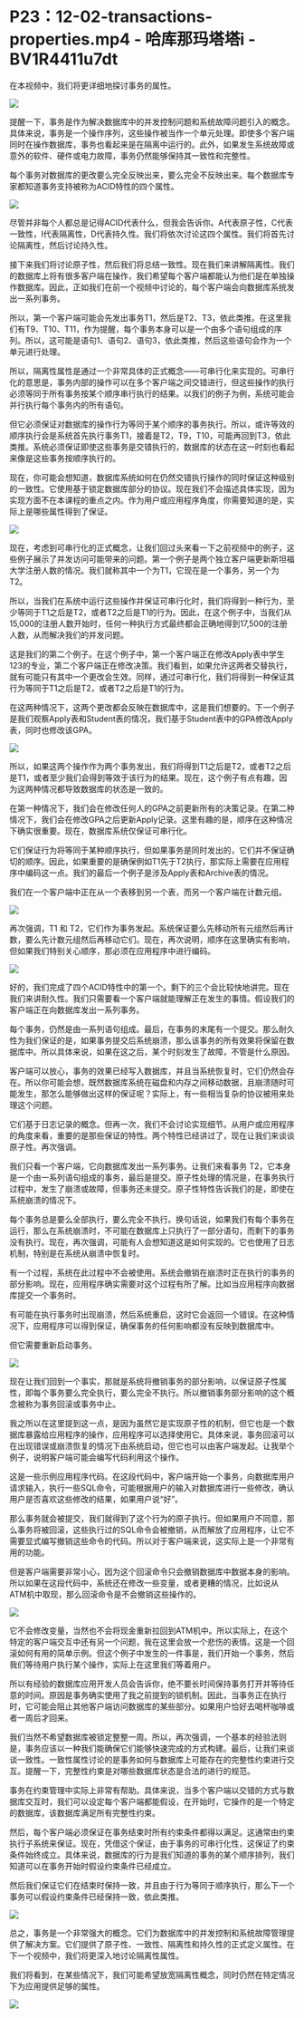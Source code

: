 # P23：12-02-transactions-properties.mp4 - 哈库那玛塔塔i - BV1R4411u7dt

在本视频中，我们将更详细地探讨事务的属性。

![](img/2dc76992b10ad5e451848b74c0ab5a67_1.png)

提醒一下，事务是作为解决数据库中的并发控制问题和系统故障问题引入的概念。具体来说，事务是一个操作序列，这些操作被当作一个单元处理。即使多个客户端同时在操作数据库，事务也看起来是在隔离中运行的。此外，如果发生系统故障或意外的软件、硬件或电力故障，事务仍然能够保持其一致性和完整性。

每个事务对数据库的更改要么完全反映出来，要么完全不反映出来。每个数据库专家都知道事务支持被称为ACID特性的四个属性。

![](img/2dc76992b10ad5e451848b74c0ab5a67_3.png)

尽管并非每个人都总是记得ACID代表什么，但我会告诉你。A代表原子性，C代表一致性，I代表隔离性，D代表持久性。我们将依次讨论这四个属性。我们将首先讨论隔离性，然后讨论持久性。

接下来我们将讨论原子性，然后我们将总结一致性。现在我们来讲解隔离性。我们的数据库上将有很多客户端在操作，我们希望每个客户端都能认为他们是在单独操作数据库。因此，正如我们在前一个视频中讨论的，每个客户端会向数据库系统发出一系列事务。

所以，第一个客户端可能会先发出事务T1，然后是T2、T3，依此类推。在这里我们有T9、T10、T11，作为提醒，每个事务本身可以是一个由多个语句组成的序列。所以，这可能是语句1、语句2、语句3，依此类推，然后这些语句会作为一个单元进行处理。

所以，隔离性属性是通过一个非常具体的正式概念——可串行化来实现的。可串行化的意思是，事务内部的操作可以在多个客户端之间交错进行，但这些操作的执行必须等同于所有事务按某个顺序串行执行的结果。以我们的例子为例，系统可能会并行执行每个事务内的所有语句。

但它必须保证对数据库的操作行为等同于某个顺序的事务执行。所以，或许等效的顺序执行会是系统首先执行事务T1，接着是T2，T9，T10，可能再回到T3，依此类推。系统必须保证即使这些事务是交错执行的，数据库的状态在这一时刻也看起来像是这些事务按顺序执行的。

现在，你可能会想知道，数据库系统如何在仍然交错执行操作的同时保证这种级别的一致性。它使用基于锁定数据库部分的协议。现在我们不会描述具体实现，因为实现方面不在本课程的重点之内。作为用户或应用程序角度，你需要知道的是，实际上是哪些属性得到了保证。

![](img/2dc76992b10ad5e451848b74c0ab5a67_5.png)

现在，考虑到可串行化的正式概念，让我们回过头来看一下之前视频中的例子，这些例子展示了并发访问可能带来的问题。第一个例子是两个独立客户端更新斯坦福大学注册人数的情况。我们就称其中一个为T1，它现在是一个事务，另一个为T2。

所以，当我们在系统中运行这些操作并保证可串行化时，我们将得到一种行为，至少等同于T1之后是T2，或者T2之后是T1的行为。因此，在这个例子中，当我们从15,000的注册人数开始时，任何一种执行方式最终都会正确地得到17,500的注册人数，从而解决我们的并发问题。

这是我们的第二个例子。在这个例子中，第一个客户端正在修改Apply表中学生123的专业，第二个客户端正在修改决策。我们看到，如果允许这两者交替执行，就有可能只有其中一个更改会生效。同样，通过可串行化，我们将得到一种保证其行为等同于T1之后是T2，或者T2之后是T1的行为。

在这两种情况下，这两个更改都会反映在数据库中，这是我们想要的。下一个例子是我们观察Apply表和Student表的情况，我们基于Student表中的GPA修改Apply表，同时也修改该GPA。

![](img/2dc76992b10ad5e451848b74c0ab5a67_7.png)

所以，如果这两个操作作为两个事务发出，我们将得到T1之后是T2，或者T2之后是T1，或者至少我们会得到等效于该行为的结果。现在，这个例子有点有趣，因为这两种情况都导致数据库的状态是一致的。

在第一种情况下，我们会在修改任何人的GPA之前更新所有的决策记录。在第二种情况下，我们会在修改GPA之后更新Apply记录。这里有趣的是，顺序在这种情况下确实很重要。现在，数据库系统仅保证可串行化。

它们保证行为将等同于某种顺序执行，但如果事务是同时发出的，它们并不保证确切的顺序。因此，如果重要的是确保例如T1先于T2执行，那实际上需要在应用程序中编码这一点。我们的最后一个例子是涉及Apply表和Archive表的情况。

我们在一个客户端中正在从一个表移到另一个表，而另一个客户端在计数元组。

![](img/2dc76992b10ad5e451848b74c0ab5a67_9.png)

再次强调，T1 和 T2，它们作为事务发起。系统保证要么先移动所有元组然后再计数，要么先计数元组然后再移动它们。现在，再次说明，顺序在这里确实有影响，但如果我们特别关心顺序，那必须在应用程序中进行编码。

![](img/2dc76992b10ad5e451848b74c0ab5a67_11.png)

好的，我们完成了四个ACID特性中的第一个。剩下的三个会比较快地讲完。现在我们来讲耐久性。我们只需要看一个客户端就能理解正在发生的事情。假设我们的客户端正在向数据库发出一系列事务。

每个事务，仍然是由一系列语句组成。最后，在事务的末尾有一个提交。那么耐久性为我们保证的是，如果事务提交后系统崩溃，那么该事务的所有效果将保留在数据库中。所以具体来说，如果在这之后，某个时刻发生了故障，不管是什么原因。

客户端可以放心，事务的效果已经写入数据库，并且当系统恢复时，它们仍然会存在。所以你可能会想，既然数据库系统在磁盘和内存之间移动数据，且崩溃随时可能发生，那怎么能够做出这样的保证呢？实际上，有一些相当复杂的协议被用来处理这个问题。

它们基于日志记录的概念。但再一次，我们不会讨论实现细节。从用户或应用程序的角度来看，重要的是那些保证的特性。两个特性已经讲过了，现在让我们来谈谈原子性。再次强调。

我们只看一个客户端，它向数据库发出一系列事务。让我们来看事务 T2，它本身是一个由一系列语句组成的事务，最后是提交。原子性处理的情况是，在事务执行过程中，发生了崩溃或故障，但事务还未提交。原子性特性告诉我们的是，即使在系统崩溃的情况下。

每个事务总是要么全部执行，要么完全不执行。换句话说，如果我们有每个事务在运行，那么在系统崩溃时，不可能在数据库上只执行了一部分语句，而剩下的事务没有执行。现在，再次强调，可能有人会想知道这是如何实现的。它也使用了日志机制，特别是在系统从崩溃中恢复时。

有一个过程，系统在此过程中不会被使用。系统会撤销在崩溃时正在执行的事务的部分影响。现在，应用程序确实需要对这个过程有所了解。比如当应用程序向数据库提交一个事务时。

有可能在执行事务时出现崩溃，然后系统重启，这时它会返回一个错误。在这种情况下，应用程序可以得到保证，确保事务的任何影响都没有反映到数据库中。

但它需要重新启动事务。

![](img/2dc76992b10ad5e451848b74c0ab5a67_13.png)

现在让我们回到一个事实，那就是系统将撤销事务的部分影响，以保证原子性属性，即每个事务要么完全执行，要么完全不执行。所以撤销事务部分影响的这个概念被称为事务回滚或事务中止。

我之所以在这里提到这一点，是因为虽然它是实现原子性的机制，但它也是一个数据库暴露给应用程序的操作，应用程序可以选择使用它。具体来说，事务回滚可以在出现错误或崩溃恢复的情况下由系统启动，但它也可以由客户端发起。让我举个例子，说明客户端可能会编写代码利用这个操作。

这是一些示例应用程序代码。在这段代码中，客户端开始一个事务，向数据库用户请求输入，执行一些SQL命令，可能根据用户的输入对数据库进行一些修改，确认用户是否喜欢这些修改的结果，如果用户说“好”。

那么事务就会被提交，我们就得到了这个行为的原子执行。但如果用户不同意，那么事务将被回滚，这些执行过的SQL命令会被撤销，从而解放了应用程序，让它不需要显式编写撤销这些命令的代码。所以对于客户端来说，这实际上是一个非常有用的功能。

但是客户端需要非常小心，因为这个回滚命令只会撤销数据库中数据本身的影响。所以如果在这段代码中，系统还在修改一些变量，或者更糟的情况，比如说从ATM机中取现，那么回滚命令是不会撤销这些操作的。

![](img/2dc76992b10ad5e451848b74c0ab5a67_15.png)

它不会修改变量，当然也不会将现金重新拉回到ATM机中。所以实际上，在这个特定的客户端交互中还有另一个问题，我在这里会放一个悲伤的表情。这是一个回滚如何有用的简单示例。但这个例子中发生的一件事是，我们开始一个事务，然后我们等待用户执行某个操作，实际上在这里我们等着用户。

所以有经验的数据库应用开发人员会告诉你，绝不要长时间保持事务打开并等待任意的时间。原因是事务确实使用了我之前提到的锁机制。因此，当事务正在执行时，它可能会阻止其他客户端访问数据库的某些部分。如果用户恰好去喝杯咖啡或者一周后才回来。

我们当然不希望数据库被锁定整整一周。所以，再次强调，一个基本的经验法则是，事务应该以一种我们能确保它们能够快速完成的方式构建。最后，让我们来谈谈一致性。一致性属性讨论的是事务如何与数据库上可能存在的完整性约束进行交互。提醒一下，完整性约束是对哪些数据库状态是合法的进行的规范。

事务在约束管理中实际上非常有帮助。具体来说，当多个客户端以交错的方式与数据库交互时，我们可以设定每个客户端都能假设，在开始时，它操作的是一个特定的数据库，该数据库满足所有完整性约束。

然后，每个客户端必须保证在事务结束时所有约束条件都得以满足。这通常由约束执行子系统来保证。现在，凭借这个保证，由于事务的可串行化性，这保证了约束条件始终成立。具体来说，数据库的行为是我们知道的事务的某个顺序排列，我们知道可以在事务开始时假设约束条件已经成立。

然后我们保证它们在结束时保持一致，并且由于行为等同于顺序执行，那么下一个事务可以假设约束条件已经保持一致，依此类推。

![](img/2dc76992b10ad5e451848b74c0ab5a67_17.png)

总之，事务是一个非常强大的概念。它们为数据库中的并发控制和系统故障管理提供了解决方案。它们提供了原子性、一致性、隔离性和持久性的正式定义属性。在下一个视频中，我们将更深入地讨论隔离性属性。

我们将看到，在某些情况下，我们可能希望放宽隔离性概念，同时仍然在特定情况下为应用提供足够的属性。

![](img/2dc76992b10ad5e451848b74c0ab5a67_19.png)
